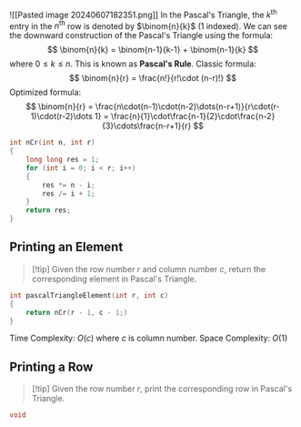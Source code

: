 ![[Pasted image 20240607182351.png]]
In the Pascal's Triangle, the $k^\text{th}$ entry in the $n^\text{th}$ row is denoted by $\binom{n}{k}$ ($1$ indexed).
We can see the downward construction of the Pascal's Triangle using the formula:
$$
\binom{n}{k} = \binom{n-1}{k-1} + \binom{n-1}{k}
$$
where $0\le k\le n$. This is known as **Pascal's Rule**.
Classic formula:
$$
\binom{n}{r} = \frac{n!}{r!\cdot (n-r)!}
$$
Optimized formula:
$$
\binom{n}{r} = \frac{n\cdot(n-1)\cdot(n-2)\dots(n-r+1)}{r\cdot(r-1)\cdot(r-2)\dots 1} = \frac{n}{1}\cdot\frac{n-1}{2}\cdot\frac{n-2}{3}\cdots\frac{n-r+1}{r}
$$
```cpp
int nCr(int n, int r)
{
	long long res = 1;
	for (int i = 0; i < r; i++)
	{
		res *= n - i;
		res /= i + 1;
	}
	return res;
}
```
## Printing an Element
> [!tip] Given the row number $r$ and column number $c$, return the corresponding element in Pascal's Triangle.

```cpp
int pascalTriangleElement(int r, int c)
{
	return nCr(r - 1, c - 1;)
}
```
Time Complexity: $O(c)$ where $c$ is column number.
Space Complexity: $O(1)$
## Printing a Row
> [!tip] Given the row number $r$, print the corresponding row in Pascal's Triangle.

```cpp
void
```